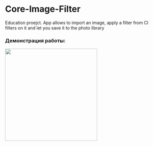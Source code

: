 # Core-Image-Filter
Education proejct. App allows to import an image, apply a filter from CI filters on it and let you save it to the photo library

### Демонстрация работы:
 <img src="demonstration.gif" width=300> 
